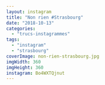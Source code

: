 ```yaml
---
layout: instagram
title: "Non rien #Strasbourg"
date: "2018-10-13"
categories: 
  - "trucs-instagrammes"
tags: 
  - "instagram"
  - "strasbourg"
coverImage: non-rien-strasbourg.jpg
imgWidth: 360
imgHeight: 360
instagram: Bo4WXTQjnut
---
```


